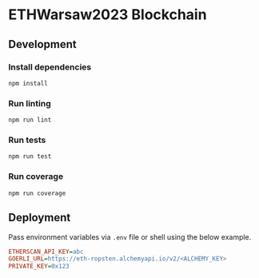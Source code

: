 # ETHWarsaw2023 Blockchain

## Development

### Install dependencies

```
npm install
```

### Run linting

```
npm run lint
```

### Run tests

```
npm run test
```

### Run coverage

```
npm run coverage
```

## Deployment

Pass environment variables via `.env` file or shell using the below example.

```ini
ETHERSCAN_API_KEY=abc
GOERLI_URL=https://eth-ropsten.alchemyapi.io/v2/<ALCHEMY_KEY>
PRIVATE_KEY=0x123
```
